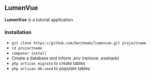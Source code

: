## LumenVue ##

**LumenVue** is a tutorial application.

### Installation ###

* `git clone https://github.com/bestmomo/lumenvue.git projectname`
* `cd projectname`
* `composer install`
* Create a database and inform *.env* (remove *.example*)
* `php artisan migrate` to create tables
* `php artisan db:seed` to populate tables




